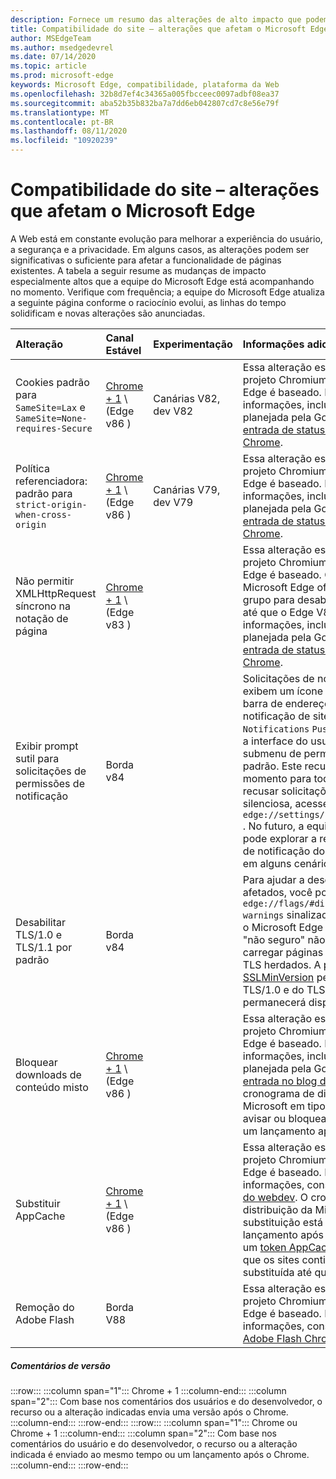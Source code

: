 ```yaml
---
description: Fornece um resumo das alterações de alto impacto que podem afetar a compatibilidade do site
title: Compatibilidade do site – alterações que afetam o Microsoft Edge
author: MSEdgeTeam
ms.author: msedgedevrel
ms.date: 07/14/2020
ms.topic: article
ms.prod: microsoft-edge
keywords: Microsoft Edge, compatibilidade, plataforma da Web
ms.openlocfilehash: 32b8d7ef4c34365a005fbcceec0097adbf08ea37
ms.sourcegitcommit: aba52b35b832ba7a7dd6eb042807cd7c8e56e79f
ms.translationtype: MT
ms.contentlocale: pt-BR
ms.lasthandoff: 08/11/2020
ms.locfileid: "10920239"
---
```

# Compatibilidade do site – alterações que afetam o Microsoft Edge  

A Web está em constante evolução para melhorar a experiência do usuário, a segurança e a privacidade.  Em alguns casos, as alterações podem ser significativas o suficiente para afetar a funcionalidade de páginas existentes.  A tabela a seguir resume as mudanças de impacto especialmente altos que a equipe do Microsoft Edge está acompanhando no momento.  Verifique com frequência; a equipe do Microsoft Edge atualiza a seguinte página conforme o raciocínio evolui, as linhas do tempo solidificam e novas alterações são anunciadas.  

| Alteração | Canal Estável | Experimentação | Informações adicionais |  
|:--- |:--- |:--- |:--- |
| Cookies padrão para `SameSite=Lax` e `SameSite=None-requires-Secure` | [Chrome + 1](#release-comments) \ (Edge v86 \)  | Canárias V82, dev V82 | Essa alteração está acontecendo no projeto Chromium, no qual o Microsoft Edge é baseado.  Para obter mais informações, incluindo a linha do tempo planejada pela Google, consulte a [entrada de status da plataforma Chrome][ChromePlatformStatus5088147346030592].  |  
| Política referenciadora: padrão para `strict-origin-when-cross-origin` | [Chrome + 1](#release-comments) \ (Edge v86 \)  | Canárias V79, dev V79 | Essa alteração está acontecendo no projeto Chromium, no qual o Microsoft Edge é baseado.  Para obter mais informações, incluindo a linha do tempo planejada pela Google, consulte a [entrada de status da plataforma Chrome][ChromePlatformStatus6251880185331712].  |  
| Não permitir XMLHttpRequest síncrono na notação de página | [Chrome + 1](#release-comments) \ (Edge v83 \) |  | Essa alteração está acontecendo no projeto Chromium, no qual o Microsoft Edge é baseado.  Chrome compatível, o Microsoft Edge oferece uma política de grupo para desabilitar essa alteração até que o Edge V88.  Para obter mais informações, incluindo a linha do tempo planejada pela Google, consulte a [entrada de status da plataforma Chrome][ChromePlatformStatus4664843055398912].  |  
| Exibir prompt sutil para solicitações de permissões de notificação | Borda v84 |  | Solicitações de notificação silenciosas exibem um ícone de solicitação sutil na barra de endereços para permissões de notificação de site solicitadas usando a `Notifications` `Push` API ou, substituindo a interface do usuário do prompt do submenu de permissão completa ou padrão.  Este recurso está habilitado no momento para todos os usuários.  Para recusar solicitações de notificação silenciosa, acesse `edge://settings/content/notifications` .  No futuro, a equipe do Microsoft Edge pode explorar a reativação do prompt de notificação do submenu completo em alguns cenários.  |  
| Desabilitar TLS/1.0 e TLS/1.1 por padrão | Borda v84 |  | Para ajudar a descobrir os sites afetados, você pode definir o `edge://flags/#display-legacy-tls-warnings` sinalizador para fazer com que o Microsoft Edge exiba um aviso de "não seguro" não bloqueado ao carregar páginas que exijam protocolos TLS herdados.  A política de grupo [SSLMinVersion][DeployedEdgePoliciesSSLMinVersion] permite a reativação do TLS/1.0 e do TLS/1.1; a política permanecerá disponível até o Edge 88.  |  
| Bloquear downloads de conteúdo misto | [Chrome + 1](#release-comments) \ (Edge v86 \)  |  | Essa alteração está acontecendo no projeto Chromium, no qual o Microsoft Edge é baseado.  Para obter mais informações, incluindo a linha do tempo planejada pela Google, consulte a [entrada no blog do Google Security][GoogleBlogSecurity20200206].  O cronograma de distribuição da Microsoft em tipos de arquivo para avisar ou bloquear está planejado para um lançamento após o Chrome.  |  
| Substituir AppCache | [Chrome + 1](#release-comments) \ (Edge v86 \)  |  | Essa alteração está acontecendo no projeto Chromium, no qual o Microsoft Edge é baseado.  Para obter mais informações, consulte a [documentação do webdev][WebDevAppCacheRemoval].  O cronograma de distribuição da Microsoft para substituição está planejado para um lançamento após o Chrome.  Solicitar um [token AppCache OriginTrial][AppCacheOriginTrial] permite que os sites continuem a usar a API substituída até que o Edge V90.  |  
| Remoção do Adobe Flash | Borda V88  |  | Essa alteração está acontecendo no projeto Chromium, no qual o Microsoft Edge é baseado.  Para obter mais informações, consulte o [mapa do Adobe Flash Chromium][ChromiumFlashRoadmapSupportRemoved].  | 
##### Comentários de versão  

:::row:::
   :::column span="1":::
      Chrome + 1
   :::column-end:::
   :::column span="2":::
      Com base nos comentários dos usuários e do desenvolvedor, o recurso ou a alteração indicadas envia uma versão após o Chrome.
   :::column-end:::
:::row-end:::
:::row:::
   :::column span="1":::
      Chrome ou Chrome + 1
   :::column-end:::
   :::column span="2":::
      Com base nos comentários do usuário e do desenvolvedor, o recurso ou a alteração indicada é enviado ao mesmo tempo ou um lançamento após o Chrome.
   :::column-end:::
:::row-end:::

<!-- links -->  

[DeployedEdgePoliciesSSLMinVersion]: /deployedge/microsoft-edge-policies#sslversionmin "SSLVersionMin-Microsoft Edge-Policies | Documentos da Microsoft"  

[ChromePlatformStatus4664843055398912]: https://www.chromestatus.com/feature/4664843055398912 "Não permitir sincronização XHR no JavaScript descartar de página | Status da plataforma Chrome"  
[ChromePlatformStatus5088147346030592]: https://www.chromestatus.com/feature/5088147346030592 "Cookies padrão para SameSite = LAX | Status da plataforma Chrome"  
[ChromePlatformStatus6251880185331712]: https://www.chromestatus.com/feature/6251880185331712 "Política referenciadora: padrão para a origem estrita-quando-entre origens | Status da plataforma Chrome"  

[ChromiumFlashRoadmapSupportRemoved]: https://www.chromium.org/flash-roadmap#TOC-Flash-Support-Removed-from-Chromium-Target:-Chrome-88---Jan-2021- "Suporte a flash removido da Chromium (destino: Chrome 88 +-Jan 2021)-mapa de flash | Projetos Chromium"  

[GoogleBlogSecurity20200206]: https://security.googleblog.com/2020/02/protecting-users-from-insecure_6.html "Protegendo os usuários contra downloads não seguros no Google Chrome-blog de segurança do Google online" 

[WebDevAppCacheRemoval]: https://web.dev/appcache-removal/ "Remoção de AppCache"
[AppCacheOriginTrial]: https://developers.chrome.com/origintrials/#/view_trial/1776670052997660673 "Token OriginTrial AppCache"
